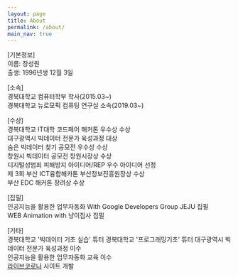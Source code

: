```yaml
---
layout: page
title: About
permalink: /about/
main_nav: true
---
```


[기본정보]  
이름: 장성원  
출생: 1996년생 12월 3일  

[소속]  
경북대학교 컴퓨터학부 학사(2015.03~)  
경북대학교 뉴로모픽 컴퓨팅  연구실 소속(2019.03~)  

[수상]  
경북대학교 IT대학 코드페어 해커톤 우수상 수상  
대구광역시 빅데이터 전문가 육성과정 대상  
숨은 빅데이터 찾기 공모전 우수상 수상  
창원시 빅데이터 공모전 창원시장상 수상  
디지털성범죄 피해방지 아이디어/REP 우수 아이디어 선정  
제 3회 부산 ICT융합해카톤 부산정보진흥원장상 수상  
부산 EDC 해커톤 장려상 수상  

[집필]  
인공지능을 활용한 업무자동화 With Google Developers Group JEJU 집필  
WEB Animation with 냥이집사 집필  

[기타]  
경북대학교 '빅데이터 기초 실습' 튜터 
경북대학교 '프로그래밍기초' 튜터 
대구광역시 빅데이터 전문가 육성과정 이수  
인공지능을 활용한 업무자동화 교육 이수  
[라이브코로나](https://livecorona.co.kr/) 사이트 개발 

[centrarium]: https://github.com/bencentra/centrarium
[bencentra]: http://bencentra.com
[jekyll]: https://github.com/jekyll/jekyll
